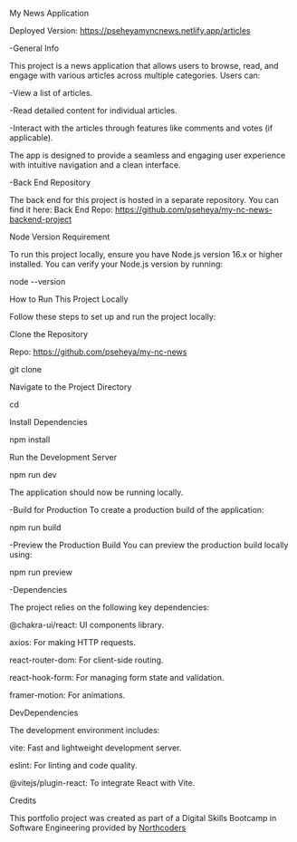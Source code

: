 My News Application

Deployed Version: https://pseheyamyncnews.netlify.app/articles

-General Info

This project is a news application that allows users to browse, read, and engage with various articles across multiple categories. Users can:

-View a list of articles.

-Read detailed content for individual articles.

-Interact with the articles through features like comments and votes (if applicable).

The app is designed to provide a seamless and engaging user experience with intuitive navigation and a clean interface.

-Back End Repository

The back end for this project is hosted in a separate repository. You can find it here:
Back End Repo: https://github.com/pseheya/my-nc-news-backend-project

Node Version Requirement

To run this project locally, ensure you have Node.js version 16.x or higher installed. You can verify your Node.js version by running:

node --version

How to Run This Project Locally

Follow these steps to set up and run the project locally:

Clone the Repository

Repo: https://github.com/pseheya/my-nc-news

git clone <repo-url>

Navigate to the Project Directory

cd <project-directory>

Install Dependencies

npm install

Run the Development Server

npm run dev

The application should now be running locally.

-Build for Production
To create a production build of the application:

npm run build

-Preview the Production Build
You can preview the production build locally using:

npm run preview

-Dependencies

The project relies on the following key dependencies:

@chakra-ui/react: UI components library.

axios: For making HTTP requests.

react-router-dom: For client-side routing.

react-hook-form: For managing form state and validation.

framer-motion: For animations.

DevDependencies

The development environment includes:

vite: Fast and lightweight development server.

eslint: For linting and code quality.

@vitejs/plugin-react: To integrate React with Vite.

Credits

This portfolio project was created as part of a Digital Skills Bootcamp in Software Engineering provided by [Northcoders](https://northcoders.com/)
